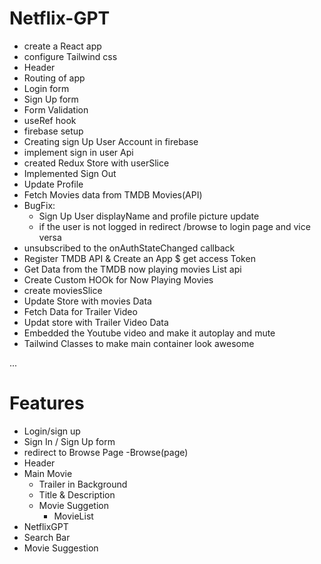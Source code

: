 # Netflix-GPT

- create a React app
- configure Tailwind css
- Header 
- Routing of app
- Login form
- Sign Up form
- Form Validation
- useRef hook
- firebase setup
- Creating sign Up User Account in firebase 
- implement sign in user Api
- created Redux Store with userSlice
- Implemented Sign Out
- Update Profile
- Fetch Movies data from TMDB Movies(API)
- BugFix: 
    - Sign Up User displayName and profile picture update
    - if the user is not logged in redirect /browse to login page and vice versa
- unsubscribed to the onAuthStateChanged callback
- Register TMDB API & Create an App $ get access Token
- Get Data from the TMDB now playing movies List api
- Create Custom HOOk for Now Playing Movies
- create moviesSlice
- Update Store with movies Data
- Fetch Data for Trailer Video
- Updat store with Trailer Video Data
- Embedded the Youtube video and make it autoplay and mute
- Tailwind Classes to make main container look awesome


...
# Features
- Login/sign up
 - Sign In / Sign Up form
 - redirect to Browse Page
-Browse(page)
  - Header
  - Main Movie
    - Trailer in Background
    - Title & Description
    - Movie Suggetion
      - MovieList 
- NetflixGPT
- Search Bar
- Movie Suggestion
